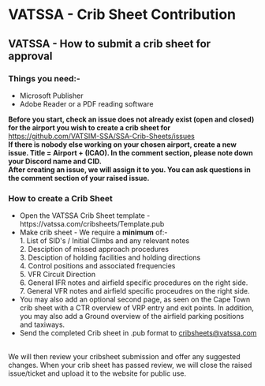 <h1>VATSSA - Crib Sheet Contribution</h1>

<h2><b>VATSSA - How to submit a crib sheet for approval</b></h2>

<h3>Things you need:-</h3>

<ul>
  <li>Microsoft Publisher</li>
  <li>Adobe Reader or a PDF reading software</li>
</ul>

<b>Before you start, check an issue does not already exist (open and closed) for the airport you wish to create a crib sheet for</b> https://github.com/VATSIM-SSA/SSA-Crib-Sheets/issues</br>
<b>If there is nobody else working on your chosen airport, create a new issue. Title = Airport + (ICAO). In the comment section, please note down your Discord name and CID.</br>
After creating an issue, we will assign it to you. You can ask questions in the comment section of your raised issue. </b>

<h3><b>How to create a Crib Sheet</b></h3>

<ul>
  <li>Open the VATSSA Crib Sheet template - https://vatssa.com/cribsheets/Template.pub</li>
  <li>Make crib sheet - We require a <b>minimum</b> of:-<br>
  1. List of SID's / Initial Climbs and any relevant notes </br>
  2. Desciption of missed approach procedures </br>
  3. Desciption of holding facilities and holding directions </br>
  4. Control positions and associated frequencies </br>
  5. VFR Circuit Direction </br>
  6. General IFR notes and airfield specific procedures on the right side. </br>
  7. General VFR notes and airfield specific proceudres on the right side. </br>
  
  </li>
<li>You may also add an optional second page, as seen on the Cape Town crib sheet with a CTR overview of VRP entry and exit points. In addition, you may also add a Ground overview of the airfield parking positions and taxiways.</li>
  
  <li>Send the completed Crib sheet in .pub format to <a href="cribsheets@vatssa.com">cribsheets@vatssa.com</a></li>
  
  
</ul>
<br>
We will then review your cribsheet submission and offer any suggested changes. When your crib sheet has passed review, we will close the raised issue/ticket and upload it to the website for public use.
